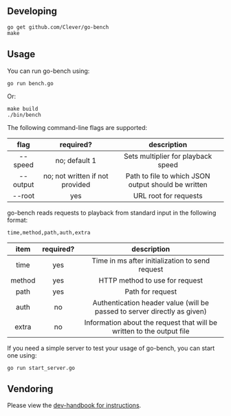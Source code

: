 ## Developing

```
go get github.com/Clever/go-bench
make
```

## Usage
You can run go-bench using:

```
go run bench.go
```

Or:

```
make build
./bin/bench
```

The following command-line flags are supported:

flag | required? | description
:---: | :---: | :---:
--speed | no; default 1 | Sets multiplier for playback speed
--output | no; not written if not provided | Path to file to which JSON output should be written
--root | yes | URL root for requests

go-bench reads requests to playback from standard input in the following format:

```
time,method,path,auth,extra
```

item | required? | description
:---: | :---: | :---:
time | yes | Time in ms after initialization to send request
method | yes | HTTP method to use for request
path | yes | Path for request
auth | no | Authentication header value (will be passed to server directly as given)
extra | no | Information about the request that will be written to the output file

If you need a simple server to test your usage of go-bench, you can start one using:

```
go run start_server.go
```

## Vendoring

Please view the [dev-handbook for instructions](https://github.com/Clever/dev-handbook/blob/master/golang/godep.md).
